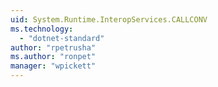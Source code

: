 ```yaml
---
uid: System.Runtime.InteropServices.CALLCONV
ms.technology: 
  - "dotnet-standard"
author: "rpetrusha"
ms.author: "ronpet"
manager: "wpickett"
---
```


